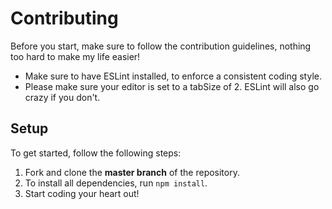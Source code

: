 # Contributing

Before you start, make sure to follow the contribution guidelines, nothing too hard to make my life easier!
* Make sure to have ESLint installed, to enforce a consistent coding style. 
* Please make sure your editor is set to a tabSize of 2. ESLint will also go crazy if you don't.

## Setup
To get started, follow the following steps:

1. Fork and clone the **master branch** of the repository.
2. To install all dependencies, run `npm install`.
3. Start coding your heart out!

